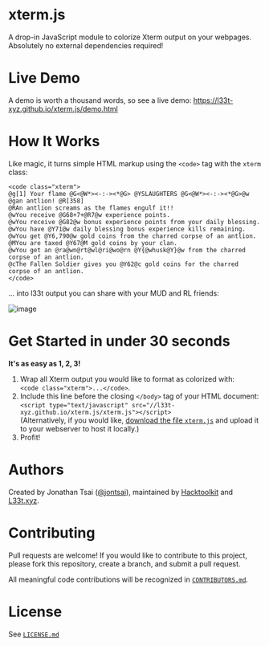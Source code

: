 # xterm.js
A drop-in JavaScript module to colorize Xterm output on your webpages. Absolutely no external dependencies required!

# Live Demo

A demo is worth a thousand words, so see a live demo: <https://l33t-xyz.github.io/xterm.js/demo.html>

# How It Works

Like magic, it turns simple HTML markup using the `<code>` tag with the `xterm` class:

    <code class="xterm">
    @g[1] Your flame @G<@W*><-:-><*@G> @YSLAUGHTERS @G<@W*><-:-><*@G>@w @gan antlion! @R[358]
    @RAn antlion screams as the flames engulf it!!
    @wYou receive @G68+7+@R7@w experience points.
    @wYou receive @G82@w bonus experience points from your daily blessing.
    @wYou have @Y71@w daily blessing bonus experience kills remaining.
    @wYou get @Y6,790@w gold coins from the charred corpse of an antlion.
    @MYou are taxed @Y67@M gold coins by your clan.
    @wYou get an @ra@wn@rt@wl@ri@wo@rn @Y{@whusk@Y}@w from the charred corpse of an antlion.
    @cThe Fallen Soldier gives you @Y62@c gold coins for the charred corpse of an antlion.
    </code>

... into l33t output you can share with your MUD and RL friends:

![image](https://user-images.githubusercontent.com/422501/62266324-bc9b9280-b3dc-11e9-9b54-bf53021b7c9c.png)

# Get Started in under 30 seconds

**It's as easy as 1, 2, 3!**

1. Wrap all Xterm output you would like to format as colorized with:  
    `<code class="xterm">...</code>`.
2. Include this line before the closing `</body>` tag of your HTML document:  
    `<script type="text/javascript" src="//l33t-xyz.github.io/xterm.js/xterm.js"></script>`  
    (Alternatively, if you would like, [download the file `xterm.js`](https://raw.githubusercontent.com/l33t-xyz/xterm.js/master/xterm.js) and upload it to your webserver to host it locally.)
3. Profit!

# Authors

Created by Jonathan Tsai ([@jontsai](http://github.com/jontsai)), maintained by [Hacktoolkit](https://github.com/hacktoolkit) and [L33t.xyz](https://github.com/l33t-xyz).

# Contributing

Pull requests are welcome! If you would like to contribute to this project, please fork this repository, create a branch, and submit a pull request.

All meaningful code contributions will be recognized in [`CONTRIBUTORS.md`](https://github.com/l33t-xyz/xterm.js/blob/master/CONTRIBUTORS.md).

# License

See [`LICENSE.md`](https://github.com/l33t-xyz/xterm.js/blob/master/LICENSE.md)
